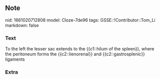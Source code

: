 ## Note
nid: 1661020712808
model: Cloze-7de96
tags: GSSE::!Contributor::Tom_Li
markdown: false

### Text
<div>
  To the left the lesser sac extends to the {{c1::hilum of the
  spleen}}, where the peritoneum forms the {{c2::lienorenal}} and
  {{c2::gastrosplenic}} ligaments
</div>

### Extra

